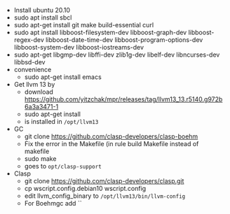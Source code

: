* Install ubuntu 20.10
* sudo apt install sbcl
* sudo apt-get install git make build-essential curl
* sudo apt install libboost-filesystem-dev libboost-graph-dev libboost-regex-dev libboost-date-time-dev libboost-program-options-dev libboost-system-dev libboost-iostreams-dev
* sudo apt-get libgmp-dev libffi-dev zlib1g-dev libelf-dev libncurses-dev libbsd-dev
* convenience
  * sudo apt-get install emacs
* Get llvm 13 by
  * download https://github.com/yitzchak/mpr/releases/tag/llvm13_13.r5140.g972b6a3a3471-1
  * sudo apt-get install <the download from above>
  * is installed in `/opt/llvm13`
* GC
  * git clone https://github.com/clasp-developers/clasp-boehm
  * Fix the error in the Makefile (in rule build Makefile instead of makefile
  * sudo make
  * goes to `opt/clasp-support`
* Clasp
  * git clone https://github.com/clasp-developers/clasp.git
  * cp wscript.config.debian10 wscript.config
  * edit llvm_config_binary to `/opt/llvm13/bin/llvm-config`
  * For Boehmgc add ``